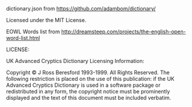 dictionary.json from https://github.com/adambom/dictionary/

Licensed under the MIT License.


EOWL Words list from http://dreamsteep.com/projects/the-english-open-word-list.html

LICENSE:

UK Advanced Cryptics Dictionary Licensing Information:

Copyright © J Ross Beresford 1993-1999. All Rights Reserved. The following restriction is placed on the use of this publication: if the UK Advanced Cryptics Dictionary is used in a software package or redistributed in any form, the copyright notice must be prominently displayed and the text of this document must be included verbatim.
